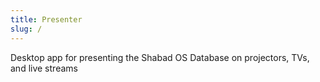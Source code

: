 ```yaml
---
title: Presenter
slug: /
---
```


<p class='lead'>Desktop app for presenting the Shabad OS Database on projectors, TVs, and live streams</p>

